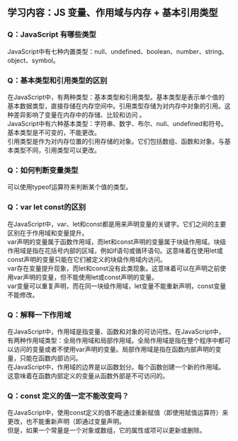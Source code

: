 ## 学习内容：JS 变量、作用域与内存 + 基本引用类型
### Q：JavaScript 有哪些类型
JavaScript中有七种内置类型：null、undefined、boolean、number、string、object、symbol。
### Q：基本类型和引用类型的区别
在JavaScript中，有两种类型：基本类型和引用类型。基本类型是表示单个值的基本数据类型，直接存储在内存空间中。引用类型存储为对内存中对象的引用。这种差异影响了变量在内存中的存储、比较和访问 。  
JavaScript中有六种基本类型：字符串、数字、布尔、null、undefined和符号。基本类型是不可变的，不能更改。  
引用类型是作为对内存位置的引用存储的对象。它们包括数组、函数和对象。与基本类型不同，引用类型可以更改。
### Q：如何判断变量类型
可以使用typeof运算符来判断某个值的类型。
### Q：var let const的区别
在JavaScript中，var、let和const都是用来声明变量的关键字。它们之间的主要区别在于作用域和变量提升。  
var声明的变量属于函数作用域，而let和const声明的变量属于块级作用域。块级作用域是指在花括号内部的区域，例如if语句或循环语句。这意味着在使用let或const声明的变量只能在它们被定义的块级作用域内访问。  
var存在变量提升现象，而let和const没有此类现象。这意味着可以在声明之前使用var声明的变量，但不能使用let或const声明的变量。  
var变量可以重复声明，而在同一块级作用域，let变量不能重新声明，const变量不能修改。
### Q：解释一下作用域
在JavaScript中，作用域是指变量、函数和对象的可访问性。在JavaScript中，有两种作用域类型：全局作用域和局部作用域。全局作用域是指在整个程序中都可以访问的变量或者不使用var声明的变量。局部作用域是指在函数内部声明的变量，只能在函数内部访问。  
在JavaScript中，作用域的边界是以函数划分。每个函数创建一个新的作用域。这意味着在函数内部定义的变量从函数外部是不可访问的。
### Q：const 定义的值一定不能改变吗？
在JavaScript中，使用const定义的值不能通过重新赋值（即使用赋值运算符）来更改，也不能重新声明（即通过变量声明。  
但是，如果一个常量是一个对象或数组，它的属性或项可以更新或删除。